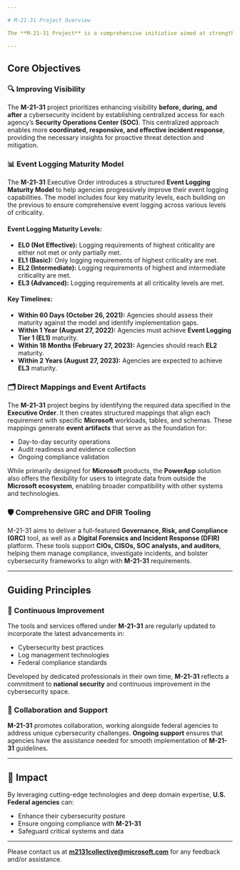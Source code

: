 ```yaml
---

# M-21-31 Project Overview

The **M-21-31 Project** is a comprehensive initiative aimed at strengthening the cybersecurity capabilities of U.S. Federal agencies, aligned with **Executive Order 14028**. This initiative is designed to address critical cybersecurity challenges and improve agency preparedness across the federal landscape. **M-21-31** outlines the importance of improving visibility and preparedness before, during, and after cybersecurity incidents, ensuring that agencies have the tools needed to detect, respond to, and recover from threats effectively.

---
```


## Core Objectives

### 🔍 Improving Visibility  
The **M-21-31** project prioritizes enhancing visibility **before, during, and after** a cybersecurity incident by establishing centralized access for each agency’s **Security Operations Center (SOC)**. This centralized approach enables more **coordinated, responsive, and effective incident response**, providing the necessary insights for proactive threat detection and mitigation.

### 📊 Event Logging Maturity Model  
The **M-21-31** Executive Order introduces a structured **Event Logging Maturity Model** to help agencies progressively improve their event logging capabilities. The model includes four key maturity levels, each building on the previous to ensure comprehensive event logging across various levels of criticality.

#### Event Logging Maturity Levels:

- **EL0 (Not Effective):** Logging requirements of highest criticality are either not met or only partially met.  
- **EL1 (Basic):** Only logging requirements of highest criticality are met.  
- **EL2 (Intermediate):** Logging requirements of highest and intermediate criticality are met.  
- **EL3 (Advanced):** Logging requirements at all criticality levels are met.

#### Key Timelines:
- **Within 60 Days (October 26, 2021):** Agencies should assess their maturity against the model and identify implementation gaps.  
- **Within 1 Year (August 27, 2022):** Agencies must achieve **Event Logging Tier 1 (EL1)** maturity.  
- **Within 18 Months (February 27, 2023):** Agencies should reach **EL2** maturity.  
- **Within 2 Years (August 27, 2023):** Agencies are expected to achieve **EL3** maturity.

### 🗂️ Direct Mappings and Event Artifacts  
The **M-21-31** project begins by identifying the required data specified in the **Executive Order**. It then creates structured mappings that align each requirement with specific **Microsoft** workloads, tables, and schemas. These mappings generate **event artifacts** that serve as the foundation for:

- Day-to-day security operations  
- Audit readiness and evidence collection  
- Ongoing compliance validation

While primarily designed for **Microsoft** products, the **PowerApp** solution also offers the flexibility for users to integrate data from outside the **Microsoft ecosystem**, enabling broader compatibility with other systems and technologies.

### 🛡️ Comprehensive GRC and DFIR Tooling  
M-21-31 aims to deliver a full-featured **Governance, Risk, and Compliance (GRC)** tool, as well as a **Digital Forensics and Incident Response (DFIR)** platform. These tools support **CIOs, CISOs, SOC analysts, and auditors**, helping them manage compliance, investigate incidents, and bolster cybersecurity frameworks to align with **M-21-31** requirements.

---

## Guiding Principles

### 🔄 Continuous Improvement  
The tools and services offered under **M-21-31** are regularly updated to incorporate the latest advancements in:

- Cybersecurity best practices  
- Log management technologies  
- Federal compliance standards

Developed by dedicated professionals in their own time, **M-21-31** reflects a commitment to **national security** and continuous improvement in the cybersecurity space.

### 🤝 Collaboration and Support  
**M-21-31** promotes collaboration, working alongside federal agencies to address unique cybersecurity challenges. **Ongoing support** ensures that agencies have the assistance needed for smooth implementation of **M-21-31** guidelines.

---

## 🚀 Impact  

By leveraging cutting-edge technologies and deep domain expertise, **U.S. Federal agencies** can:

- Enhance their cybersecurity posture  
- Ensure ongoing compliance with **M-21-31**  
- Safeguard critical systems and data

---

Please contact us at **m2131collective@microsoft.com** for any feedback and/or assistance.

